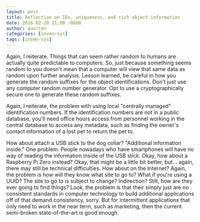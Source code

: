 ```yaml
---
layout: post
title: Reflection on IDs, uniqueness, and rich object information
date: 2016-02-20 21:00 -0600
author: quorten
categories: [inven-sys]
tags: [inven-sys]
---
```


Again, I reiterate.  Things that can seem rather random to humans are
actually quite predictable to computers.  So, just because something
seems random to you doesn't mean that a computer will view that same
data as random upon further analysis.  Lesson learned, be careful in
how you generate the random suffixes for the object identifications.
Don't just use any computer random number generator.  Opt to use a
cryptographically secure one to generate these random suffixes.

Again, I reiterate, the problem with using local "centrally managed"
identification numbers.  If the identification numbers are not in a
public database, you'll need office hours access from personnel
working in the central database to access any metadata, such as
finding the owner's contact information of a lost pet to return the
pet to.

How about attach a USB stick to the dog collar?  "Additional
information inside."  One problem.  People nowadays who have
smartphones will have no way of reading the information inside of the
USB stick.  Okay, how about a Raspberry Pi Zero instead?  Okay, that
might be a little bit better, but... again, there may still be
technical difficulties.  How about on the Internet?  Again, the
problem is how will they know what site to go to?  What if you're
using a UUID?  The site to go to is subject to change?  Indirection?
Still, how are they ever going to find things?  Look, the problem is
that their simply just are no consistent standards in computer
technology to build additional applications off of that demand
consistency, sorry.  But for intermittent applications that only need
to work in the near term, such as marketing, then the current
semi-broken state-of-the-art is good enough.
